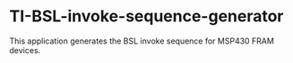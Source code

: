 # TI-BSL-invoke-sequence-generator
This application generates the BSL invoke sequence for MSP430 FRAM devices.
